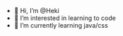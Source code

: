 - 👋 Hi, I’m @Heki
- 👀 I’m interested in learning to code
- 🌱 I’m currently learning java/css

<!---
MrGreeds/MrGreeds is a ✨ special ✨ repository because its `README.md` (this file) appears on your GitHub profile.
You can click the Preview link to take a look at your changes.
--->
